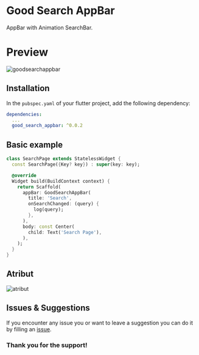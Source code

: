 <!-- 
This README describes the package. If you publish this package to pub.dev,
this README's contents appear on the landing page for your package.

For information about how to write a good package README, see the guide for
[writing package pages](https://dart.dev/guides/libraries/writing-package-pages). 

For general information about developing packages, see the Dart guide for
[creating packages](https://dart.dev/guides/libraries/create-library-packages)
and the Flutter guide for
[developing packages and plugins](https://flutter.dev/developing-packages). 
-->

# Good Search AppBar
AppBar with Animation SearchBar.

# Preview
![goodsearchappbar](https://github.com/ZianFahrudy/GoodSearchAppBar/assets/45583824/66fa5cc7-a3ba-404c-99b7-391c81575141)

## Installation

In the `pubspec.yaml` of your flutter project, add the following dependency:

``` yaml
dependencies:
  ...
  good_search_appbar: ^0.0.2
```

## Basic example

``` dart
class SearchPage extends StatelessWidget {
  const SearchPage({Key? key}) : super(key: key);

  @override
  Widget build(BuildContext context) {
    return Scaffold(
      appBar: GoodSearchAppBar(
        title: 'Search',
        onSearchChanged: (query) {
          log(query);
        },
      ),
      body: const Center(
        child: Text('Search Page'),
      ),
    );
  }
}

```

## Atribut
![atribut](https://github.com/ZianFahrudy/GoodSearchAppBar/assets/45583824/a3c97bd2-e34d-44ae-92ab-736d1ead9059)

## Issues & Suggestions
If you encounter any issue you or want to leave a suggestion you can do it by filling an [issue](https://github.com/ZianFahrudy/GoodSearchAppBar/issues).

### Thank you for the support!
